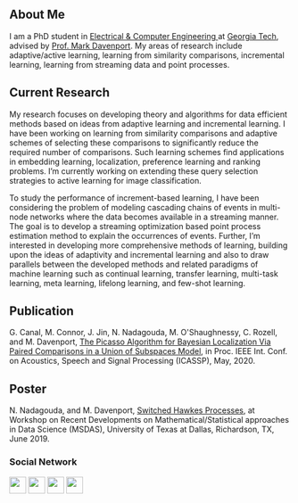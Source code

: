 ## About Me

I am a PhD student in <a href="https://www.ece.gatech.edu/" target="_blank">Electrical & Computer Engineering </a> at <a href="https://www.gatech.edu/" target="_blank"> Georgia Tech</a>, advised by <a href="https://www.mdav.ece.gatech.edu/" target="_blank">Prof. Mark Davenport</a>. My areas of research include adaptive/active learning, learning from similarity comparisons, incremental learning, learning from streaming data and point processes.

## Current Research

My research focuses on developing theory and algorithms for data efficient methods based on ideas from adaptive learning and incremental learning. I have been working on learning from similarity comparisons and adaptive schemes of selecting these comparisons to significantly reduce the required number of comparisons. Such learning schemes find applications in embedding learning, localization, preference learning and ranking problems. I’m currently working on extending these query selection strategies to active learning for image classification. 

To study the performance of increment-based learning, I have been considering the problem of modeling cascading chains of events in multi-node networks where the data becomes available in a streaming manner. The goal is to develop a streaming optimization based point process estimation method to explain the occurrences of events. Further, I’m interested in developing more comprehensive methods of learning, building upon the ideas of adaptivity and incremental learning and also to draw parallels between the developed methods and related paradigms of machine learning such as continual learning, transfer learning, multi-task learning, meta learning, lifelong learning, and few-shot learning.

## Publication

G. Canal, M. Connor, J. Jin, N. Nadagouda, M. O'Shaughnessy, C. Rozell, and M. Davenport,  <a href="/docs/papers/icassp-2020.pdf" target="_blank">The Picasso Algorithm for Bayesian Localization Via Paired Comparisons in a Union of Subspaces Model</a>,  in Proc. IEEE Int. Conf. on Acoustics, Speech and Signal Processing (ICASSP), May, 2020. 
 
## Poster

N. Nadagouda, and M. Davenport, <a href="/docs/papers/Namrata_poster.pdf" target="_blank">Switched Hawkes Processes</a>, at Workshop on Recent Developments on Mathematical/Statistical approaches in Data Science (MSDAS), University of Texas at Dallas, Richardson, TX, June 2019.

### Social Network
<p float="left">
<a href="https://scholar.google.com/citations?user=WPOYaFAAAAAJ&hl=en" target="_blank"><img src="https://nnadagouda95.github.io/images/google-scholar-logo.png" height="30" width="30" /></a>
<a href="mailto:namrata.nadagouda@gatech.edu" target="_blank"><img src="https://nnadagouda95.github.io/images/email-logo.png" height="30" width="30" /></a>
<a href="https://www.linkedin.com/in/namratanadagouda/" target="_blank"><img src="https://nnadagouda95.github.io/images/linkedin-logo-2.png" height="30" width="30" /></a>
<a href="https://github.com/nnadagouda95" target="_blank"><img src="https://nnadagouda95.github.io/images/GitHub-logo-crop.png" height="30" width="30" /></a>
</p>

